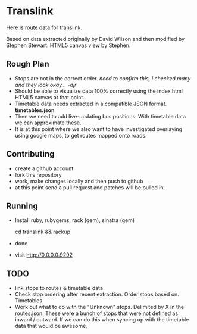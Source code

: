 # Translink

Here is route data for translink. 

Based on data extracted originally by David Wilson and then modified by Stephen Stewart. HTML5 canvas view by Stephen.

## Rough Plan

* Stops are not in the correct order. *need to confirm this, I checked many and they look okay... -djr*
* Should be able to visualize data 100% correctly using the index.html HTML5 canvas at that point. 
* Timetable data needs extracted in a compatible JSON format. **timetables.json**
* Then we need to add live-updating bus positions. With timetable data we can approximate these.
* It is at this point where we also want to have investigated overlaying using google maps, to get routes mapped onto roads.

## Contributing

* create a github account
* fork this repository
* work, make changes locally and then push to github
* at this point send a pull request and patches will be pulled in.

## Running

* Install ruby, rubygems, rack (gem), sinatra (gem)
    
    cd translink && rackup

* done
* visit http://0.0.0.0:9292  

## TODO

* link stops to routes & timetable data
* Check stop ordering after recent extraction. Order stops based on. Timetables
* Work out what to do with the "Unknown" stops. Delimited by X in the routes.json. These were a bunch of stops that were not defined as inward / outward. If we can do this when syncing up with the timetable data that would be awesome.